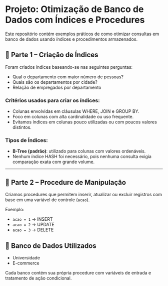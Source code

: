 # Projeto: Otimização de Banco de Dados com Índices e Procedures

Este repositório contém exemplos práticos de como otimizar consultas em banco de dados usando índices e procedimentos armazenados.

## 📌 Parte 1 – Criação de Índices

Foram criados índices baseando-se nas seguintes perguntas:

- Qual o departamento com maior número de pessoas?
- Quais são os departamentos por cidade?
- Relação de empregados por departamento

### Critérios usados para criar os índices:

- Colunas envolvidas em cláusulas WHERE, JOIN e GROUP BY.
- Foco em colunas com alta cardinalidade ou uso frequente.
- Evitamos índices em colunas pouco utilizadas ou com poucos valores distintos.

### Tipos de Índices:

- **B-Tree (padrão)**: utilizado para colunas com valores ordenáveis.
- Nenhum índice HASH foi necessário, pois nenhuma consulta exigia comparação exata com grande volume.

---

## 📌 Parte 2 – Procedure de Manipulação

Criamos procedures que permitem inserir, atualizar ou excluir registros com base em uma variável de controle (`acao`).

Exemplo:
- `acao = 1` → INSERT
- `acao = 2` → UPDATE
- `acao = 3` → DELETE

## 🧪 Banco de Dados Utilizados

- Universidade
- E-commerce

Cada banco contém sua própria procedure com variáveis de entrada e tratamento de ação condicional.